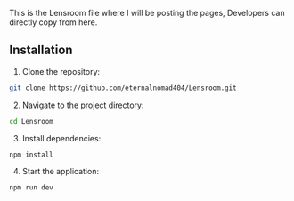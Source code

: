This is the Lensroom file where I will be posting the pages, Developers can directly copy from here.

## Installation

1. Clone the repository:
  ```bash
  git clone https://github.com/eternalnomad404/Lensroom.git
  ```
2. Navigate to the project directory:
  ```bash
  cd Lensroom
  ```
3. Install dependencies:
  ```bash
  npm install
  ```
4. Start the application:
  ```bash
  npm run dev
  ```
